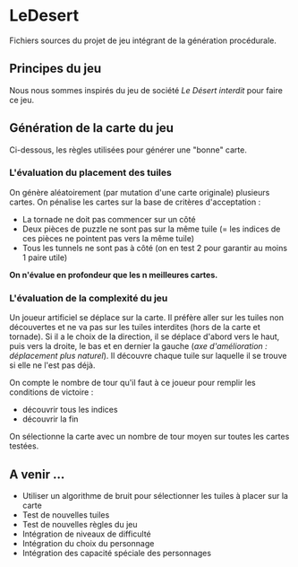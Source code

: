 # LeDesert

Fichiers sources du projet de jeu intégrant de la génération procédurale.

## Principes du jeu
Nous nous sommes inspirés du jeu de société *Le Désert interdit* pour faire ce jeu.

## Génération de la carte du jeu
Ci-dessous, les règles utilisées pour générer une "bonne" carte.

### L'évaluation du placement des tuiles 
On génère aléatoirement (par mutation d'une carte originale) plusieurs cartes.
On pénalise les cartes sur la base de critères d'acceptation : 
 - La tornade ne doit pas commencer sur un côté
 - Deux pièces de puzzle ne sont pas sur la même tuile (= les indices de ces pièces ne pointent pas vers la même tuile)
 - Tous les tunnels ne sont pas à côté (on en test 2 pour garantir au moins 1 paire utile)

 **On n'évalue en profondeur que les n meilleures cartes.**

### L'évaluation de la complexité du jeu
Un joueur artificiel se déplace sur la carte.
Il préfère aller sur les tuiles non découvertes et ne va pas sur les tuiles interdites (hors de la carte et tornade).
Si il a le choix de la direction, il se déplace d'abord vers le haut, puis vers la droite, le bas et en dernier la gauche (*axe d'amélioration : déplacement plus naturel*).
Il découvre chaque tuile sur laquelle il se trouve si elle ne l'est pas déjà.

On compte le nombre de tour qu'il faut à ce joueur pour remplir les conditions de victoire :
 - découvrir tous les indices
 - découvrir la fin 

On sélectionne la carte avec un nombre de tour moyen sur toutes les cartes testées.

## A venir ...
 - Utiliser un algorithme de bruit pour sélectionner les tuiles à placer sur la carte
 - Test de nouvelles tuiles
 - Test de nouvelles règles du jeu
 - Intégration de niveaux de difficulté
 - Intégration du choix du personnage
 - Intégration des capacité spéciale des personnages
